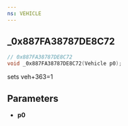 ```yaml
---
ns: VEHICLE
---
```

## _0x887FA38787DE8C72

```c
// 0x887FA38787DE8C72
void _0x887FA38787DE8C72(Vehicle p0);
```

sets veh+363=1

## Parameters
* **p0**

